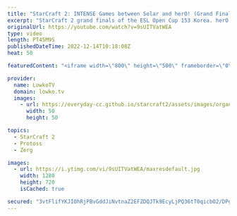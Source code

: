 ```yaml
---
title: "StarCraft 2: INTENSE Games between Solar and herO! (Grand Finals)"
excerpt: "StarCraft 2 grand finals of the ESL Open Cup 153 Korea. herO won Dreamhack Atlanta last week, and Solar won the GSL Super Tournament. This turned out to be an incredibly close series of SC2.  Support my work on Patreon: https://www.patreon.com/lowkotv Become a YouTube member: https://lowko.tv/join  More"
originalUrl: https://youtube.com/watch?v=9sUITVatWEA
type: video
length: PT45M9S
publishedDateTime: 2022-12-14T10:18:08Z
heat: 50

featuredContent: "<iframe width=\"800\" height=\"500\" frameborder=\"0\" src=\"https://www.youtube.com/embed/9sUITVatWEA\" allow=\"accelerometer; autoplay; encrypted-media; gyroscope; picture-in-picture\" allowfullscreen></iframe>"

provider:
  name: LowkoTV
  domain: lowko.tv
  images:
    - url: https://everyday-cc.github.io/starcraft2/assets/images/organizations/lowko.tv-50x50.jpg
      width: 50
      height: 50

topics:
  - StarCraft 2
  - Protoss
  - Zerg

images:
  - url: https://i.ytimg.com/vi/9sUITVatWEA/maxresdefault.jpg
    width: 1280
    height: 720
    isCached: true

secured: "3vtFlifYKJIOhRjPBvGddJiNvtnaZ2EFZDQJTk9EcyLjPQ36tT0qicbO2/DPgCiPZoAUUfntX/hhJtVdnZzLvYtrp97kDqUALETgjYeYcXXjgUrVgJDMl1eTLCPGg04CUMLIfH14dOFcaRt2JvSqZud18I7wXVXce26dU/YMiYVxTbQdAJj/efpyoNo17/1S3UhbWn+Mye+ISKmXA+veKgU+A9vqi+Vn7/gq8xh6tASKASff3FcoLhiv+RrKIjx1YVFV1YRoWFamtIvOq/HJahVBMCBg7nlzfG6EFXejDtrN1R/xxw8tjs+8xp5GIqXZGlZKtNERjB2LPU1ORaOFJzNfdvrAeKyhBi9AMLYdUC9dknTqsV8Z4iWzwLFdT+8JOhwDseX93dM0tkQGF1ihhztwovREPVW3Z8Q81byKmaE=;+qZqonxPN9+3HkWBoEPtmw=="
---
```


